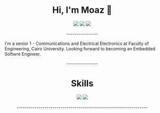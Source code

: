 <h1 align="center">Hi, I'm Moaz 👋</h1>
<p align="center">
    <a href="https://web.facebook.com/moaz.mohamed.376043/"><img src="https://img.shields.io/badge/Facebook-1877F2?style=for-the-badge&logo=facebook&logoColor=white"/></a>
    <a href="https://www.linkedin.com/in/moaz-mohamed-helmy/"><img src="https://img.shields.io/badge/LinkedIn-0077B5?style=for-the-badge&logo=linkedin&logoColor=white"/></a>
    <a href="https://www.instagram.com/moaz.mohamed__/"><img src="https://img.shields.io/badge/Instagram-E4405F?style=for-the-badge&logo=instagram&logoColor=white"/></a>
  </p>
  
<p align="center">----------------</p>

I'm a senior 1 - Communications and Electrical Electronics at Faculty of Engineering, Cairo University.
Looking forward to becoming an Embedded Softwre Engineer.

<p align="center">----------------</p>
<h1 align="center">Skills</h1>
<p align="center">
  <img src="https://img.shields.io/badge/C-00599C?style=for-the-badge&logo=c&logoColor=white"/></a>
  <img src="https://img.shields.io/badge/C%2B%2B-00599C?style=for-the-badge&logo=c%2B%2B&logoColor=white"/></a>
   </p>
<p align="center">------------------------------------------------------------------</p>




